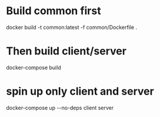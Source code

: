 # Build common first
docker build -t common:latest -f common/Dockerfile .

# Then build client/server
docker-compose build

# spin up only client and server
docker-compose up --no-deps client server